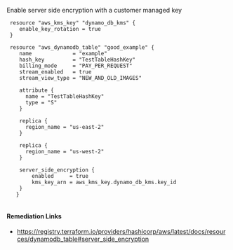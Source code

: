 
Enable server side encryption with a customer managed key

```hcl
 resource "aws_kms_key" "dynamo_db_kms" {
 	enable_key_rotation = true
 }
 
 resource "aws_dynamodb_table" "good_example" {
 	name             = "example"
 	hash_key         = "TestTableHashKey"
 	billing_mode     = "PAY_PER_REQUEST"
 	stream_enabled   = true
 	stream_view_type = "NEW_AND_OLD_IMAGES"
   
 	attribute {
 	  name = "TestTableHashKey"
 	  type = "S"
 	}
   
 	replica {
 	  region_name = "us-east-2"
 	}
   
 	replica {
 	  region_name = "us-west-2"
 	}
 
 	server_side_encryption {
 		enabled     = true
 		kms_key_arn = aws_kms_key.dynamo_db_kms.key_id
 	}
   }
 
```

#### Remediation Links
 - https://registry.terraform.io/providers/hashicorp/aws/latest/docs/resources/dynamodb_table#server_side_encryption

